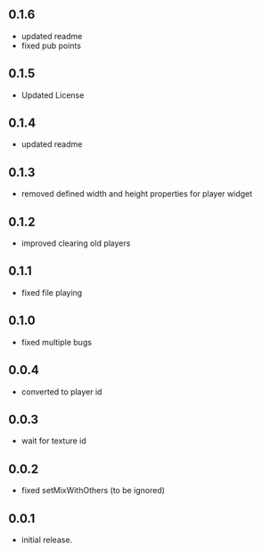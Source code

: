 ## 0.1.6
* updated readme
* fixed pub points
## 0.1.5
* Updated License
## 0.1.4
* updated readme
## 0.1.3
* removed defined width and height properties for player widget
## 0.1.2
* improved clearing old players

## 0.1.1
* fixed file playing

## 0.1.0
* fixed multiple bugs 
## 0.0.4
* converted to player id
## 0.0.3
* wait for texture id
## 0.0.2
* fixed setMixWithOthers (to be ignored)

## 0.0.1

* initial release.
